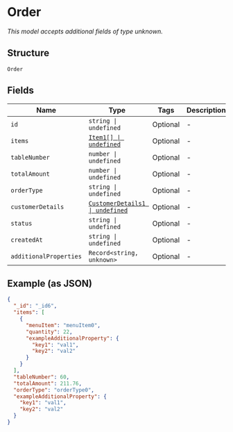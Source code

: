 
# Order

*This model accepts additional fields of type unknown.*

## Structure

`Order`

## Fields

| Name | Type | Tags | Description |
|  --- | --- | --- | --- |
| `id` | `string \| undefined` | Optional | - |
| `items` | [`Item1[] \| undefined`](../../doc/models/item-1.md) | Optional | - |
| `tableNumber` | `number \| undefined` | Optional | - |
| `totalAmount` | `number \| undefined` | Optional | - |
| `orderType` | `string \| undefined` | Optional | - |
| `customerDetails` | [`CustomerDetails1 \| undefined`](../../doc/models/customer-details-1.md) | Optional | - |
| `status` | `string \| undefined` | Optional | - |
| `createdAt` | `string \| undefined` | Optional | - |
| `additionalProperties` | `Record<string, unknown>` | Optional | - |

## Example (as JSON)

```json
{
  "_id": "_id6",
  "items": [
    {
      "menuItem": "menuItem0",
      "quantity": 22,
      "exampleAdditionalProperty": {
        "key1": "val1",
        "key2": "val2"
      }
    }
  ],
  "tableNumber": 60,
  "totalAmount": 211.76,
  "orderType": "orderType0",
  "exampleAdditionalProperty": {
    "key1": "val1",
    "key2": "val2"
  }
}
```

